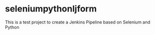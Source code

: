 # seleniumpythonljform
This is a test project to create a Jenkins Pipeline based on Selenium and Python
